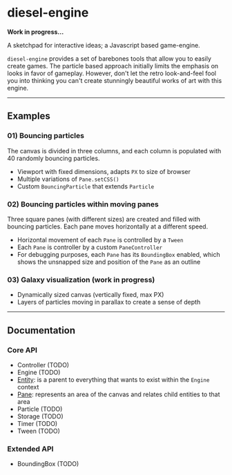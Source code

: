 # diesel-engine

**Work in progress...**

A sketchpad for interactive ideas; a Javascript based game-engine.

`diesel-engine` provides a set of barebones tools that allow you to easily create games. The particle based approach initially limits the emphasis on looks in favor of gameplay. However, don't let the retro look-and-feel fool you into thinking you can't create stunningly beautiful works of art with this engine.

---

## Examples

### 01) Bouncing particles

The canvas is divided in three columns, and each column is populated with 40 randomly bouncing particles.

- Viewport with fixed dimensions, adapts `PX` to size of browser
- Multiple variations of `Pane.setCSS()`
- Custom `BouncingParticle` that extends `Particle`

### 02) Bouncing particles within moving panes

Three square panes (with different sizes) are created and filled with bouncing particles. Each pane moves horizontally at a different speed.

- Horizontal movement of each `Pane` is controlled by a `Tween`
- Each `Pane` is controller by a custom `PaneController`
- For debugging purposes, each `Pane` has its `BoundingBox` enabled, which shows the unsnapped size and position of the `Pane` as an outline

### 03) Galaxy visualization (work in progress)

- Dynamically sized canvas (vertically fixed, max PX)
- Layers of particles moving in parallax to create a sense of depth

<!-- ### 04) Radar bleeps -->

---

## Documentation

### Core API

- Controller (TODO)
- Engine (TODO)
- [Entity](docs/Entity.md): is a parent to everything that wants to exist within the `Engine` context
- [Pane](docs/Pane.md): represents an area of the canvas and relates child entities to that area
- Particle (TODO)
- Storage (TODO)
- Timer (TODO)
- Tween (TODO)

### Extended API

- BoundingBox (TODO)
